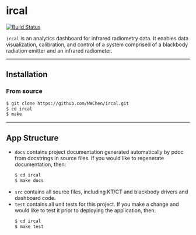 ircal
=====

[![Build Status](https://travis-ci.org/NWChen/ircal.svg?branch=master)](https://travis-ci.org/NWChen/ircal)

```ircal``` is an analytics dashboard for infrared radiometry data. It enables data visualization, calibration, and control of a system comprised of a blackbody radiation emitter and an infrared radiometer. 

---

## Installation

### From source

```bash
$ git clone https://github.com/NWChen/ircal.git
$ cd ircal
$ make
```

---

## App Structure

- ```docs``` contains project documentation generated automatically by pdoc from docstrings in source files. If you would like to regenerate documentation, then:
    ```bash
    $ cd ircal
    $ make docs
    ```
- ```src``` contains all source files, including KT/CT and blackbody drivers and dashboard code.
- ```test``` contains all unit tests for this project. If you make a change and would like to test it prior to deploying the application, then:
    ```bash
    $ cd ircal
    $ make test
    ```
